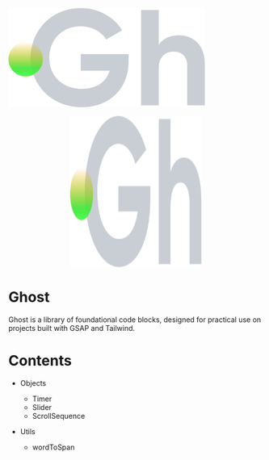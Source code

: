 ![Ghost Logo](https://github.com/terrainagency/ghost/blob/main/assets/logo.svg)

<p align="center">
  <img width="260" height="300" src="https://github.com/terrainagency/ghost/blob/main/assets/logo.svg">
</p>

# Ghost
Ghost is a library of foundational code blocks, designed for practical use on projects built with GSAP and Tailwind.

# Contents
* Objects
    * Timer
    * Slider
    * ScrollSequence

* Utils
    * wordToSpan